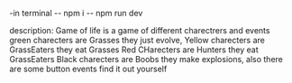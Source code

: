 -in terminal
-- npm i
-- npm run dev 

description:
Game of life is a game of different charectrers and events green charecters are Grasses they just evolve, Yellow charecters are GrassEaters they eat Grasses Red CHarecters are Hunters they eat GrassEaters Black charecters are Boobs they make explosions, also there are some button events find it out yourself
